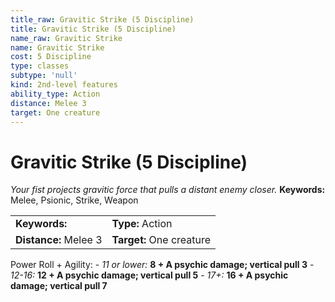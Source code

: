 ```yaml
---
title_raw: Gravitic Strike (5 Discipline)
title: Gravitic Strike (5 Discipline)
name_raw: Gravitic Strike
name: Gravitic Strike
cost: 5 Discipline
type: classes
subtype: 'null'
kind: 2nd-level features
ability_type: Action
distance: Melee 3
target: One creature
---
```


# Gravitic Strike (5 Discipline)

*Your fist projects gravitic force that pulls a distant enemy closer.* **Keywords:** Melee, Psionic, Strike, Weapon

|                       |                          |
| :-------------------- | :----------------------- |
| **Keywords:**         | **Type:** Action         |
| **Distance:** Melee 3 | **Target:** One creature |

Power Roll + Agility: - *11 or lower:* **8 + A psychic damage; vertical pull 3** - *12-16:* **12 + A psychic damage; vertical pull 5** - *17+:* **16 + A psychic damage; vertical pull 7**
